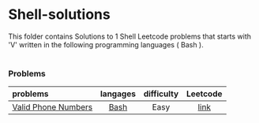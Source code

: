 # Shell-solutions
This folder contains Solutions to 1 Shell Leetcode problems that starts with 'V' written in the following programming languages ( Bash ).<br><br>
### Problems ###
|problems|langages|difficulty|Leetcode|
|:-------|:------:|:--------:|:------:|
|[Valid Phone Numbers](https://github.com/AnasImloul/Leetcode-solutions/tree/main/scripts/shell/V/Valid%20Phone%20Numbers/)|[Bash](https://github.com/AnasImloul/Leetcode-solutions/tree/main/scripts/shell/V/Valid%20Phone%20Numbers/Valid%20Phone%20Numbers.sh)|Easy|[link](https://leetcode.com/problems/valid-phone-numbers)|